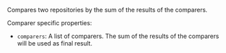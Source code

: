 ﻿Compares two repositories by the sum of the results of the comparers.

Comparer specific properties:

- `comparers`: A list of comparers. The sum of the results of the comparers will be used as final result.
